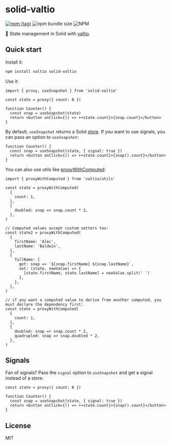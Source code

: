 # solid-valtio

[![npm (tag)](https://img.shields.io/npm/v/solid-valtio?style=flat&colorA=000000&colorB=000000)](https://www.npmjs.com/package/solid-valtio) ![npm bundle size](https://img.shields.io/bundlephobia/minzip/solid-valtio?style=flat&colorA=000000&colorB=000000) ![NPM](https://img.shields.io/npm/l/solid-valtio?style=flat&colorA=000000&colorB=000000)

💊 State management in Solid with [valtio](https://github.com/pmndrs/valtio).

## Quick start

Install it:

```bash
npm install valtio solid-valtio
```

Use it:

```tsx
import { proxy, useSnapshot } from 'solid-valtio'

const state = proxy({ count: 0 })

function Counter() {
  const snap = useSnapshot(state)
  return <button onClick={() => ++state.count}>{snap.count}</button>
}
```

By default, `useSnapshot` returns a Solid [store](https://docs.solidjs.com/concepts/stores). If you want to use signals, you can pass an option to `useSnapshot`:

```tsx
function Counter() {
  const snap = useSnapshot(state, { signal: true })
  return <button onClick={() => ++state.count}>{snap().count}</button>
}
```

You can also use utils like [proxyWithComputed](https://github.com/pmndrs/valtio#proxywithcomputed-util):

```tsx
import { proxyWithComputed } from 'valtio/utils'

const state = proxyWithComputed(
  {
    count: 1,
  },
  {
    doubled: snap => snap.count * 2,
  },
)

// Computed values accept custom setters too:
const state2 = proxyWithComputed(
  {
    firstName: 'Alec',
    lastName: 'Baldwin',
  },
  {
    fullName: {
      get: snap => `${snap.firstName} ${snap.lastName}`,
      set: (state, newValue) => {
        [state.firstName, state.lastName] = newValue.split(' ')
      },
    },
  },
)

// if you want a computed value to derive from another computed, you must declare the dependency first:
const state = proxyWithComputed(
  {
    count: 1,
  },
  {
    doubled: snap => snap.count * 2,
    quadrupled: snap => snap.doubled * 2,
  },
)
```

## Signals

Fan of signals? Pass the `signal` option to `useSnapshot` and get a signal instead of a store:

```tsx
const state = proxy({ count: 0 })

function Counter() {
  const snap = useSnapshot(state, { signal: true })
  return <button onClick={() => ++state.count}>{snap().count}</button>
}
```



## License

MIT
